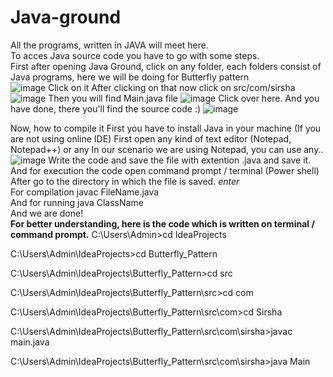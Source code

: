 # Java-ground
All the programs, written in JAVA will meet here.<br>
To acces Java source code you have to go with some steps. <br>
First after opening Java Ground, click on any folder, each folders consist of Java programs, here we will be doing for Butterfly pattern <br>
![image](https://user-images.githubusercontent.com/69218962/216254597-749bc246-fcaf-4f18-ac61-7c981f060864.png)
Click on it
After clicking on that now click on src/com/sirsha
![image](https://user-images.githubusercontent.com/69218962/216254681-3f3b5dc8-5fda-4a69-82dc-99840c4a1d3a.png)
Then you will find Main.java file
![image](https://user-images.githubusercontent.com/69218962/216254784-80db3480-3c12-4b77-b41e-b0f6c9740803.png)
Click over here.
And you have done, there you'll find the source code :)
![image](https://user-images.githubusercontent.com/69218962/216254963-e68b50c7-3ebd-4a58-881e-adc10fd54435.png)

Now, how to compile it
First you have to install Java in your machine (If you are not using online IDE) 
First open any kind of text editor (Notepad, Notepad++) or any
In our scenario we are using Notepad, you can use any..
![image](https://user-images.githubusercontent.com/69218962/216255586-840ce845-247d-452b-b7fc-1a2d3a7fd871.png)
Write the code and save the file with extention .java and save it. <br>
And for execution the code open command prompt / terminal (Power shell)
After go to the directory in which the file is saved. *enter* <br>
For compilation  javac FileName.java <br>
And for running java ClassName <br>
And we are done! <br>
**For better understanding, here is the code which is written on terminal / command prompt.**
C:\Users\Admin>cd IdeaProjects

C:\Users\Admin\IdeaProjects>cd Butterfly_Pattern

C:\Users\Admin\IdeaProjects\Butterfly_Pattern>cd src

C:\Users\Admin\IdeaProjects\Butterfly_Pattern\src>cd com

C:\Users\Admin\IdeaProjects\Butterfly_Pattern\src\com>cd Sirsha

C:\Users\Admin\IdeaProjects\Butterfly_Pattern\src\com\sirsha>javac main.java

C:\Users\Admin\IdeaProjects\Butterfly_Pattern\src\com\sirsha>java Main
